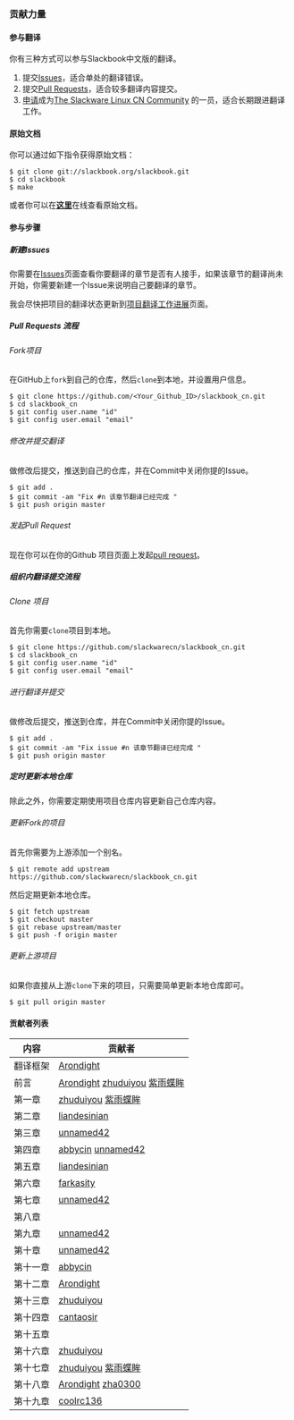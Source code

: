 ### 贡献力量

#### 参与翻译

你有三种方式可以参与Slackbook中文版的翻译。

1. 提交[Issues][ID_ISSUES]，适合单处的翻译错误。
2. 提交[Pull Requests][ID_PULL_REQUESTS]，适合较多翻译内容提交。
3. [申请][ID_JOINUS]成为[The Slackware Linux CN Community][ID_SLACKWARECN] 的一员，适合长期跟进翻译工作。

#### 原始文档

你可以通过如下指令获得原始文档：

```
$ git clone git://slackbook.org/slackbook.git
$ cd slackbook
$ make
```

或者你可以在[**这里**](http://slackbook.org/beta)在线查看原始文档。

#### 参与步骤

##### 新建Issues

你需要在[Issues][ID_ISSUES]页面查看你要翻译的章节是否有人接手，如果该章节的翻译尚未开始，你需要新建一个Issue来说明自己要翻译的章节。

我会尽快把项目的翻译状态更新到[项目翻译工作进展](https://github.com/slackwarecn/slackbook_cn/issues/2)页面。

##### Pull Requests 流程

###### Fork项目

在GitHub上`fork`到自己的仓库，然后`clone`到本地，并设置用户信息。

```
$ git clone https://github.com/<Your_Github_ID>/slackbook_cn.git
$ cd slackbook_cn
$ git config user.name "id"
$ git config user.email "email"
```

###### 修改并提交翻译

做修改后提交，推送到自己的仓库，并在Commit中关闭你提的Issue。

```
$ git add .
$ git commit -am "Fix #n 该章节翻译已经完成 "
$ git push origin master
```

###### 发起Pull Request

现在你可以在你的Github 项目页面上发起[pull request][ID_PULL_REQUESTS]。

##### 组织内翻译提交流程

###### Clone 项目

首先你需要`clone`项目到本地。

```
$ git clone https://github.com/slackwarecn/slackbook_cn.git
$ cd slackbook_cn
$ git config user.name "id"
$ git config user.email "email"
```

###### 进行翻译并提交

做修改后提交，推送到仓库，并在Commit中关闭你提的Issue。

```
$ git add .
$ git commit -am "Fix issue #n 该章节翻译已经完成 "
$ git push origin master
```

##### 定时更新本地仓库

除此之外，你需要定期使用项目仓库内容更新自己仓库内容。

###### 更新Fork的项目

首先你需要为上游添加一个别名。

```
$ git remote add upstream https://github.com/slackwarecn/slackbook_cn.git
```

然后定期更新本地仓库。

```
$ git fetch upstream
$ git checkout master
$ git rebase upstream/master
$ git push -f origin master
```

###### 更新上游项目

如果你直接从上游`clone`下来的项目，只需要简单更新本地仓库即可。

```
$ git pull origin master
```

#### 贡献者列表

| 内容 | 贡献者 |
| --- | --- |
| 翻译框架 | [Arondight][ID_NAME_ARONDIGHT] |
| 前言 | [Arondight][ID_NAME_ARONDIGHT] [zhuduiyou][ID_NAME_ZHUDUIYOU] [紫雨蝶眸][ID_NAME_ZIYUDIEMOU] |
| 第一章 | [zhuduiyou][ID_NAME_ZHUDUIYOU] [紫雨蝶眸][ID_NAME_ZIYUDIEMOU] |
| 第二章 | [liandesinian][ID_NAME_LIANDESINIAN] |
| 第三章 | [unnamed42][ID_NAME_UNNAMED42] |
| 第四章 | [abbycin][ID_NAME_ABBYCIN] [unnamed42][ID_NAME_UNNAMED42] |
| 第五章 | [liandesinian][ID_NAME_LIANDESINIAN] |
| 第六章 | [farkasity][ID_NAME_FARKASITY] |
| 第七章 | [unnamed42][ID_NAME_UNNAMED42] |
| 第八章 | |
| 第九章 | [unnamed42][ID_NAME_UNNAMED42] |
| 第十章 | [unnamed42][ID_NAME_UNNAMED42] |
| 第十一章 | [abbycin][ID_NAME_ABBYCIN] |
| 第十二章 | [Arondight][ID_NAME_ARONDIGHT] |
| 第十三章 | [zhuduiyou][ID_NAME_ZHUDUIYOU] |
| 第十四章 | [cantaosir][ID_NAME_CANTAOSIR] |
| 第十五章 | |
| 第十六章 | [zhuduiyou][ID_NAME_ZHUDUIYOU] |
| 第十七章 | [zhuduiyou][ID_NAME_ZHUDUIYOU] [紫雨蝶眸][ID_NAME_ZIYUDIEMOU] |
| 第十八章 | [Arondight][ID_NAME_ARONDIGHT] [zha0300][ID_NAME_ZHA0300] |
| 第十九章 | [coolrc136][ID_NAME_COOLRC136] |

[ID_SLACKWARECN]: https://github.com/slackwarecn "访问The Slackware Linux CN Community"
[ID_JOINUS]: http://slackwarecn.github.io/JoinUs "加入我们！"
[ID_PULL_REQUESTS]: https://github.com/slackwarecn/slackbook_cn/pulls "查看Pull requests"
[ID_ISSUES]: https://github.com/slackwarecn/slackbook_cn/issues "提交Issues"

[ID_NAME_ARONDIGHT]: https://github.com/Arondight
[ID_NAME_ZHUDUIYOU]: https://github.com/zhuduiyou
[ID_NAME_COOLRC136]: https://github.com/coolrc136
[ID_NAME_UNNAMED42]: https://github.com/unnamed42
[ID_NAME_LIANDESINIAN]: https://github.com/liandesinian
[ID_NAME_ZHA0300]: https://github.com/zha0300
[ID_NAME_ABBYCIN]: https://github.com/abbycin
[ID_NAME_FARKASITY]: https://github.com/farkasity
[ID_NAME_CANTAOSIR]: https://github.com/cantaosir
[ID_NAME_ZIYUDIEMOU]: http://tieba.baidu.com/home/main?un=%E7%B4%AB%E9%9B%A8%E8%9D%B6%E7%9C%B8&ie=utf-8&fr=pb


